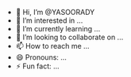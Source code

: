 - 👋 Hi, I’m @YASOORADY
- 👀 I’m interested in ...
- 🌱 I’m currently learning ...
- 💞️ I’m looking to collaborate on ...
- 📫 How to reach me ...
- 😄 Pronouns: ...
- ⚡ Fun fact: ...

<!---
YASOORADY/YASOORADY is a ✨ special ✨ repository because its `README.md` (this file) appears on your GitHub profile.
You can click the Preview link to take a look at your changes.
--->
